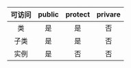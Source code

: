 | 可访问 | public | protect | privare |
| :----: | :----: | :-----: | :-----: |
|   类   |   是   |   是    |   否    |
|  子类  |   是   |   是    |   否    |
|  实例  |   是   |   否    |   否    |
